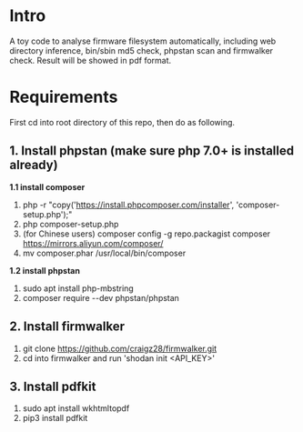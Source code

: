 # Intro
A toy code to analyse firmware filesystem automatically, including web directory inference, bin/sbin md5 check, phpstan scan and firmwalker check. Result will be showed in pdf format.

# Requirements
First cd into root directory of this repo, then do as following.

## 1. Install phpstan (make sure php 7.0+ is installed already)

**1.1 install composer**

1. php -r "copy('https://install.phpcomposer.com/installer', 'composer-setup.php');"
2. php composer-setup.php
3.  (for Chinese users) composer config -g repo.packagist composer https://mirrors.aliyun.com/composer/
4. mv composer.phar /usr/local/bin/composer

**1.2 install phpstan**

1. sudo apt install php-mbstring
2. composer require --dev phpstan/phpstan

## 2. Install firmwalker

1. git clone https://github.com/craigz28/firmwalker.git
2. cd into firmwalker and run 'shodan init <API_KEY>'

## 3. Install pdfkit

1. sudo apt install wkhtmltopdf
2. pip3 install pdfkit